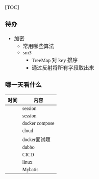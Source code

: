 <span style="font-family:Simsun,serif; font-size:17px;">

[TOC]

### 待办

- 加密
    - 常用哪些算法
    - sm3
        - TreeMap 对 key 排序
        - 通过反射将所有字段取出来

### 哪一天看什么

| 时间 | 内容 |
| --- | --- |
|  | session |
|  | session |
|  | docker compose |
|  | cloud |
|  | docker面试题 |
|  | dubbo |
|  | CICD |
|  | linux |
|  | Mybatis |

</span>